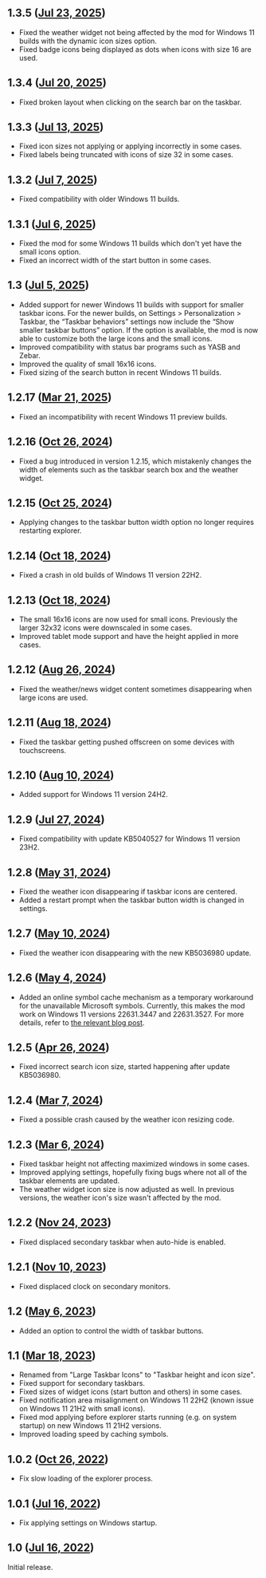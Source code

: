 ## 1.3.5 ([Jul 23, 2025](https://github.com/ramensoftware/windhawk-mods/blob/41660d0eb32800704d23663f91959e543fe6fb5f/mods/taskbar-icon-size.wh.cpp))

* Fixed the weather widget not being affected by the mod for Windows 11 builds with the dynamic icon sizes option.
* Fixed badge icons being displayed as dots when icons with size 16 are used.

## 1.3.4 ([Jul 20, 2025](https://github.com/ramensoftware/windhawk-mods/blob/c7ad7841b9abb457146ca62506e94451f3210b05/mods/taskbar-icon-size.wh.cpp))

* Fixed broken layout when clicking on the search bar on the taskbar.

## 1.3.3 ([Jul 13, 2025](https://github.com/ramensoftware/windhawk-mods/blob/b00021ce3d71d1b854c13daa040b58a5b05c8466/mods/taskbar-icon-size.wh.cpp))

* Fixed icon sizes not applying or applying incorrectly in some cases.
* Fixed labels being truncated with icons of size 32 in some cases.

## 1.3.2 ([Jul 7, 2025](https://github.com/ramensoftware/windhawk-mods/blob/f4cfa7d1a515ac3ae9e72793087ab9ff8fb889ca/mods/taskbar-icon-size.wh.cpp))

* Fixed compatibility with older Windows 11 builds.

## 1.3.1 ([Jul 6, 2025](https://github.com/ramensoftware/windhawk-mods/blob/f24431bf623008bd0d2ad6e4ba05c8788bbb6ebe/mods/taskbar-icon-size.wh.cpp))

* Fixed the mod for some Windows 11 builds which don't yet have the small icons option.
* Fixed an incorrect width of the start button in some cases.

## 1.3 ([Jul 5, 2025](https://github.com/ramensoftware/windhawk-mods/blob/cad5479d01f8bdd92144a219fcf6844a34e26c89/mods/taskbar-icon-size.wh.cpp))

* Added support for newer Windows 11 builds with support for smaller taskbar icons. For the newer builds, on Settings > Personalization > Taskbar, the “Taskbar behaviors” settings now include the “Show smaller taskbar buttons” option. If the option is available, the mod is now able to customize both the large icons and the small icons.
* Improved compatibility with status bar programs such as YASB and Zebar.
* Improved the quality of small 16x16 icons.
* Fixed sizing of the search button in recent Windows 11 builds.

## 1.2.17 ([Mar 21, 2025](https://github.com/ramensoftware/windhawk-mods/blob/b17320a6b8fe99338c82c8bcd7d948c9fabbb99d/mods/taskbar-icon-size.wh.cpp))

* Fixed an incompatibility with recent Windows 11 preview builds.

## 1.2.16 ([Oct 26, 2024](https://github.com/ramensoftware/windhawk-mods/blob/dfade00e1c4f9d0047b6b040ed8a08860b2421fe/mods/taskbar-icon-size.wh.cpp))

* Fixed a bug introduced in version 1.2.15, which mistakenly changes the width of elements such as the taskbar search box and the weather widget.

## 1.2.15 ([Oct 25, 2024](https://github.com/ramensoftware/windhawk-mods/blob/08efbf944927215f3f73bceca8389a9eccd6659b/mods/taskbar-icon-size.wh.cpp))

* Applying changes to the taskbar button width option no longer requires restarting explorer.

## 1.2.14 ([Oct 18, 2024](https://github.com/ramensoftware/windhawk-mods/blob/f467a936801ea310cbb3cb2b28c6dc161ad8b035/mods/taskbar-icon-size.wh.cpp))

* Fixed a crash in old builds of Windows 11 version 22H2.

## 1.2.13 ([Oct 18, 2024](https://github.com/ramensoftware/windhawk-mods/blob/15a36d25f1e1d553934030cd6f4e0263a7eec31c/mods/taskbar-icon-size.wh.cpp))

* The small 16x16 icons are now used for small icons. Previously the larger 32x32 icons were downscaled in some cases.
* Improved tablet mode support and have the height applied in more cases.

## 1.2.12 ([Aug 26, 2024](https://github.com/ramensoftware/windhawk-mods/blob/7ad7264eae826e7b96ebb07e04770e175f5fee9e/mods/taskbar-icon-size.wh.cpp))

* Fixed the weather/news widget content sometimes disappearing when large icons are used.

## 1.2.11 ([Aug 18, 2024](https://github.com/ramensoftware/windhawk-mods/blob/68b57c0b24b7d2ef165ac7a4698ee8f2591fc445/mods/taskbar-icon-size.wh.cpp))

* Fixed the taskbar getting pushed offscreen on some devices with touchscreens.

## 1.2.10 ([Aug 10, 2024](https://github.com/ramensoftware/windhawk-mods/blob/e3b2fcf725fb4688a56af83dd299f2605182cdcc/mods/taskbar-icon-size.wh.cpp))

* Added support for Windows 11 version 24H2.

## 1.2.9 ([Jul 27, 2024](https://github.com/ramensoftware/windhawk-mods/blob/7e0bd27ae1d12ae639497fbc9b48bb791f98b078/mods/taskbar-icon-size.wh.cpp))

* Fixed compatibility with update KB5040527 for Windows 11 version 23H2.

## 1.2.8 ([May 31, 2024](https://github.com/ramensoftware/windhawk-mods/blob/09d81d6358f4f0fc82e59541b4f0e6daaaad19fd/mods/taskbar-icon-size.wh.cpp))

* Fixed the weather icon disappearing if taskbar icons are centered.
* Added a restart prompt when the taskbar button width is changed in settings.

## 1.2.7 ([May 10, 2024](https://github.com/ramensoftware/windhawk-mods/blob/16879e75ab4846ac6eaf63c32539abc516850756/mods/taskbar-icon-size.wh.cpp))

* Fixed the weather icon disappearing with the new KB5036980 update.

## 1.2.6 ([May 4, 2024](https://github.com/ramensoftware/windhawk-mods/blob/76eac50ecafbe606e0840cb0c250afb8cfb7eb00/mods/taskbar-icon-size.wh.cpp))

* Added an online symbol cache mechanism as a temporary workaround for the unavailable Microsoft symbols. Currently, this makes the mod work on Windows 11 versions 22631.3447 and 22631.3527. For more details, refer to [the relevant blog post](https://ramensoftware.com/windhawk-and-symbol-download-errors).

## 1.2.5 ([Apr 26, 2024](https://github.com/ramensoftware/windhawk-mods/blob/159dc6e1497d197eb5613eb190f4909ef8ab667b/mods/taskbar-icon-size.wh.cpp))

* Fixed incorrect search icon size, started happening after update KB5036980.

## 1.2.4 ([Mar 7, 2024](https://github.com/ramensoftware/windhawk-mods/blob/23514c6d6153a7fe6a79382b37c9b2c3fbf4003c/mods/taskbar-icon-size.wh.cpp))

* Fixed a possible crash caused by the weather icon resizing code.

## 1.2.3 ([Mar 6, 2024](https://github.com/ramensoftware/windhawk-mods/blob/ccfedcb3f0ad1013cb821d360c6375c5cb5e3626/mods/taskbar-icon-size.wh.cpp))

* Fixed taskbar height not affecting maximized windows in some cases.
* Improved applying settings, hopefully fixing bugs where not all of the taskbar elements are updated.
* The weather widget icon size is now adjusted as well. In previous versions, the weather icon's size wasn't affected by the mod.

## 1.2.2 ([Nov 24, 2023](https://github.com/ramensoftware/windhawk-mods/blob/d1b9a9260c59f7f721e3439496eee9d0dafc5c2b/mods/taskbar-icon-size.wh.cpp))

* Fixed displaced secondary taskbar when auto-hide is enabled.

## 1.2.1 ([Nov 10, 2023](https://github.com/ramensoftware/windhawk-mods/blob/d28ad7f818078e99a4ccc492486bfcf534bf016e/mods/taskbar-icon-size.wh.cpp))

* Fixed displaced clock on secondary monitors.

## 1.2 ([May 6, 2023](https://github.com/ramensoftware/windhawk-mods/blob/3c6652f30f4745c6ab50521fb879edd22ed2aba2/mods/taskbar-icon-size.wh.cpp))

* Added an option to control the width of taskbar buttons.

## 1.1 ([Mar 18, 2023](https://github.com/ramensoftware/windhawk-mods/blob/a4f9caa90467d6d6f733dafc41ec9d078b6091cb/mods/taskbar-icon-size.wh.cpp))

* Renamed from "Large Taskbar Icons" to "Taskbar height and icon size".
* Fixed support for secondary taskbars.
* Fixed sizes of widget icons (start button and others) in some cases.
* Fixed notification area misalignment on Windows 11 22H2 (known issue on Windows 11 21H2 with small icons).
* Fixed mod applying before explorer starts running (e.g. on system startup) on new Windows 11 21H2 versions.
* Improved loading speed by caching symbols.

## 1.0.2 ([Oct 26, 2022](https://github.com/ramensoftware/windhawk-mods/blob/63a96e571a9ba6b6046b53a95c1ad52a22a0b9ef/mods/taskbar-icon-size.wh.cpp))

* Fix slow loading of the explorer process.

## 1.0.1 ([Jul 16, 2022](https://github.com/ramensoftware/windhawk-mods/blob/48e7136058f779e6e377fd36d37111d13599ea01/mods/taskbar-icon-size.wh.cpp))

* Fix applying settings on Windows startup.

## 1.0 ([Jul 16, 2022](https://github.com/ramensoftware/windhawk-mods/blob/af745c3a60a4837818ddbcec7de5cbdf8ecfd0bf/mods/taskbar-icon-size.wh.cpp))

Initial release.

